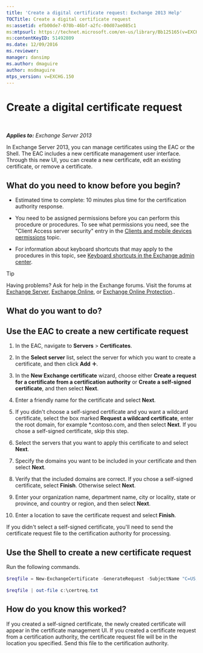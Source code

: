```yaml
---
title: 'Create a digital certificate request: Exchange 2013 Help'
TOCTitle: Create a digital certificate request
ms:assetid: efb00de7-070b-46bf-a2fc-00d07ae085c1
ms:mtpsurl: https://technet.microsoft.com/en-us/library/Bb125165(v=EXCHG.150)
ms:contentKeyID: 51492809
ms.date: 12/09/2016
ms.reviewer: 
manager: dansimp
ms.author: dmaguire
author: msdmaguire
mtps_version: v=EXCHG.150
---
```


# Create a digital certificate request

 

_**Applies to:** Exchange Server 2013_


In Exchange Server 2013, you can manage certificates using the EAC or the Shell. The EAC includes a new certificate management user interface. Through this new UI, you can create a new certificate, edit an existing certificate, or remove a certificate.

## What do you need to know before you begin?

  - Estimated time to complete: 10 minutes plus time for the certification authority response.

  - You need to be assigned permissions before you can perform this procedure or procedures. To see what permissions you need, see the "Client Access server security" entry in the [Clients and mobile devices permissions](clients-and-mobile-devices-permissions-exchange-2013-help.md) topic.

  - For information about keyboard shortcuts that may apply to the procedures in this topic, see [Keyboard shortcuts in the Exchange admin center](keyboard-shortcuts-in-the-exchange-admin-center-2013-help.md).


> [!TIP]
> Having problems? Ask for help in the Exchange forums. Visit the forums at <A href="https://go.microsoft.com/fwlink/p/?linkid=60612">Exchange Server</A>, <A href="https://go.microsoft.com/fwlink/p/?linkid=267542">Exchange Online</A>, or <A href="https://go.microsoft.com/fwlink/p/?linkid=285351">Exchange Online Protection</A>..



## What do you want to do?

## Use the EAC to create a new certificate request

1.  In the EAC, navigate to **Servers** \> **Certificates**.

2.  In the **Select server** list, select the server for which you want to create a certificate, and then click **Add** ![Add Icon](images/JJ218640.c1e75329-d6d7-4073-a27d-498590bbb558(EXCHG.150).gif "Add Icon").

3.  In the **New Exchange certificate** wizard, choose either **Create a request for a certificate from a certification authority** or **Create a self-signed certificate**, and then select **Next**.

4.  Enter a friendly name for the certificate and select **Next**.

5.  If you didn't choose a self-signed certificate and you want a wildcard certificate, select the box marked **Request a wildcard certificate**, enter the root domain, for example \*.contoso.com, and then select **Next**. If you chose a self-signed certificate, skip this step.

6.  Select the servers that you want to apply this certificate to and select **Next**.

7.  Specify the domains you want to be included in your certificate and then select **Next**.

8.  Verify that the included domains are correct. If you chose a self-signed certificate, select **Finish**. Otherwise select **Next**.

9.  Enter your organization name, department name, city or locality, state or province, and country or region, and then select **Next**.

10. Enter a location to save the certificate request and select **Finish**.

If you didn't select a self-signed certificate, you'll need to send the certificate request file to the certification authority for processing.

## Use the Shell to create a new certificate request

Run the following commands.

  ```powershell
  $reqfile = New-ExchangeCertificate -GenerateRequest -SubjectName "C=US,o=Contoso,cn=contosotocert" -DomainName "contoso.com" -PrivateKeyExportable $true
  ```

  ```powershell
  $reqfile | out-file c:\certreq.txt
  ```

## How do you know this worked?

If you created a self-signed certificate, the newly created certificate will appear in the certificate management UI. If you created a certificate request from a certification authority, the certificate request file will be in the location you specified. Send this file to the certification authority.

